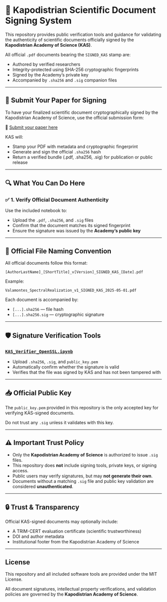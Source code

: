 # 📄 Kapodistrian Scientific Document Signing System

This repository provides public verification tools and guidance for validating the authenticity of scientific documents officially signed by the **Kapodistrian Academy of Science (KAS)**.

All official `.pdf` documents bearing the `SIGNED_KAS` stamp are:
- Authored by verified researchers
- Integrity-protected using SHA-256 cryptographic fingerprints
- Signed by the Academy’s private key
- Accompanied by `.sha256` and `.sig` companion files


---

## 📝 Submit Your Paper for Signing

To have your finalized scientific document cryptographically signed by the Kapodistrian Academy of Science, use the official submission form:

🔗 [Submit your paper here](https://forms.gle/oLhKr2KA17NPhSvr9)

KAS will:
- Stamp your PDF with metadata and cryptographic fingerprint
- Generate and sign the official `.sha256` hash
- Return a verified bundle (.pdf, .sha256, .sig) for publication or public release

---

## 🔍 What You Can Do Here

### ✅ 1. Verify Official Document Authenticity

Use the included notebook to:
- Upload the `.pdf`, `.sha256`, and `.sig` files
- Confirm that the document matches its signed fingerprint
- Ensure the signature was issued by the **Academy’s public key**

---

## 📄 Official File Naming Convention

All official documents follow this format:

```
[AuthorLastName]_[ShortTitle]_v[Version]_SIGNED_KAS_[Date].pdf
```

Example:
```
Valamontes_SpectralRealization_v1_SIGNED_KAS_2025-05-01.pdf
```

Each document is accompanied by:
- `[...].sha256` — file hash
- `[...].sha256.sig` — cryptographic signature

---

## 🛡 Signature Verification Tools

### [`KAS_Verifier_OpenSSL.ipynb`](./KAS_Verifier_OpenSSL.ipynb)

- Upload `.sha256`, `.sig`, and `public_key.pem`
- Automatically confirm whether the signature is valid
- Verifies that the file was signed by KAS and has not been tampered with

---

## 📥 Official Public Key

The `public_key.pem` provided in this repository is the only accepted key for verifying KAS-signed documents.

Do not trust any `.sig` unless it validates with this key.

---

## ⚠️ Important Trust Policy

- Only the **Kapodistrian Academy of Science** is authorized to issue `.sig` files.
- This repository does **not** include signing tools, private keys, or signing access.
- Public users may verify signatures, but may **not generate their own**.
- Documents without a matching `.sig` file and public key validation are considered **unauthenticated**.

---

## 🔒 Trust & Transparency

Official KAS-signed documents may optionally include:
- A TRIM-CERT evaluation certificate (scientific trustworthiness)
- DOI and author metadata
- Institutional footer from the Kapodistrian Academy of Science

---

## License

This repository and all included software tools are provided under the MIT License.

All document signatures, intellectual property verifications, and validation policies are governed by the **Kapodistrian Academy of Science**.
